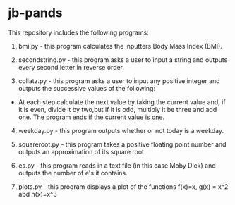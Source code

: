 # jb-pands

This repository includes the following programs:

1. bmi.py - this program calculates the inputters Body Mass Index (BMI).

2. secondstring.py - this program asks a user to input a string and outputs every second letter in reverse order.

3. collatz.py - this program asks a user to input any positive integer and outputs the successive values of the following:
- At each step calculate the next value by taking the current value and, if it is even, divide it by two,but if it is odd, multiply it be three and add one. The program ends if the current value is one.

4. weekday.py - this program outputs whether or not today is a weekday.

5. squareroot.py - this program takes a positive floating point number and outputs an approximation of its square root.

6. es.py - this program reads in a text file (in this case Moby Dick) and outputs the number of e's it contains.

7. plots.py - this program displays a plot of the functions f(x)=x, g(x) = x^2 abd h(x)=x^3
